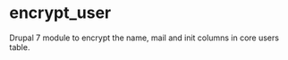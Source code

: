 encrypt_user
============

Drupal 7 module to encrypt the name, mail and init columns in core users table.
